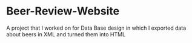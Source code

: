# Beer-Review-Website
A project that I worked on for Data Base design in which I exported data about beers in XML and turned them into HTML
